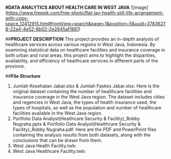 **#DATA ANALYTICS ABOUT HEALTH CARE IN WEST JAVA**
![image] (https://www.freepik.com/free-photo/flat-lay-health-still-life-arrangement-with-copy-space_12412915.htm#fromView=search&page=1&position=5&uuid=37836278-22a4-4e52-8b02-2e2845af1861)

##**PROJECT DESCRIPTION**
This project provides an in-depth analysis of healthcare services across various regions in West Java, Indonesia. By examining statistical data on healthcare facilities and insurance coverage in both urban and rural areas, this project aims to highlight the disparities, availability, and efficiency of healthcare services in different parts of the province.

##**File Structure**
1. Jumlah Kesehatan Jabar.xlsx & Jumlah Faskes Jabar.xlsx: Here is the original dataset containing the number of healthcare facilities and insurance coverage in the West Java region. The dataset includes cities and regencies in West Java, the types of health insurance used, the types of hospitals, as well as the population and number of healthcare facilities available in the West Java region.
2. Portfolio Data Analyst(Healthcare Security & Facility)_Robby Nugraha.pptx &  Portfolio Data Analyst(Healthcare Security & Facility)_Robby Nugraha.pdf: Here are the PDF and PowerPoint files containing the analysis results from both datasets, along with the conclusions that can be drawn from them.
3. West Java Health Facility.twb:
4. West Java Healthcare Facility.twb: 

